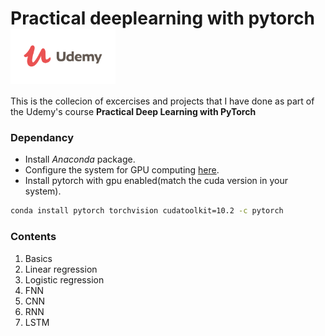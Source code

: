# Practical deeplearning with pytorch <img align = "center" src="https://github.com/sooraj-sudhakar/Udemy-python3-bootcamp/blob/master/default-meta-image.png" width="168"> 

This is the collecion of excercises and projects that I have done as part of the Udemy's  course **Practical Deep Learning with PyTorch**

### Dependancy
* Install *Anaconda* package.
* Configure the system for GPU computing [here](https://www.pugetsystems.com/labs/hpc/How-to-install-CUDA-9-2-on-Ubuntu-18-04-1184/).
* Install pytorch with gpu enabled(match the cuda version in your system).
```sh
conda install pytorch torchvision cudatoolkit=10.2 -c pytorch

```
### Contents
1. Basics
2. Linear regression
3. Logistic regression
4. FNN
5. CNN
6. RNN
7. LSTM
